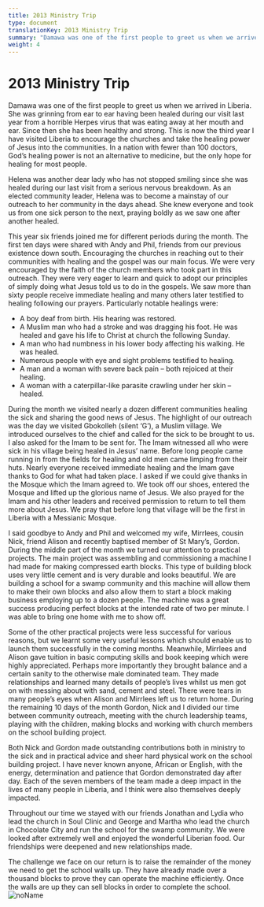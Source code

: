 ```yaml
---
title: 2013 Ministry Trip
type: document
translationKey: 2013 Ministry Trip
summary: "Damawa was one of the first people to greet us when we arrived in Liberia. She was grinning from ear to ear having been healed during our visit last year from a horrible Herpes virus that was eating away at her mouth and ear. Since then she has been healthy and strong. This is now the third year I have visited Liberia to encourage the churches and take the healing power of Jesus into the communities. In a nation with fewer than 100 doctors, God's healing power is not an alternative to medicine, but the only hope for healing for most people."
weight: 4
---
```

# 2013 Ministry Trip

Damawa was one of the first people to greet us when we arrived in Liberia. She was grinning from ear to ear having been healed during our visit last year from a horrible Herpes virus that was eating away at her mouth and ear. Since then she has been healthy and strong. This is now the third year I have visited Liberia to encourage the churches and take the healing power of Jesus into the communities. In a nation with fewer than 100 doctors, God’s healing power is not an alternative to medicine, but the only hope for healing for most people.

Helena was another dear lady who has not stopped smiling since she was healed during our last visit from a serious nervous breakdown. As an elected community leader, Helena was to become a mainstay of our outreach to her community in the days ahead. She knew everyone and took us from one sick person to the next, praying boldly as we saw one after another healed.

This year six friends joined me for different periods during the month. The first ten days were shared with Andy and Phil, friends from our previous existence down south. Encouraging the churches in reaching out to their communities with healing and the gospel was our main focus. We were very encouraged by the faith of the church members who took part in this outreach. They were very eager to learn and quick to adopt our principles of simply doing what Jesus told us to do in the gospels. We saw more than sixty people receive immediate healing and many others later testified to healing following our prayers. Particularly notable healings were:

-   A boy deaf from birth. His hearing was restored.
-   A Muslim man who had a stroke and was dragging his foot. He was healed and gave his life to Christ at church the following Sunday.
-   A man who had numbness in his lower body affecting his walking. He was healed.
-   Numerous people with eye and sight problems testified to healing.
-   A man and a woman with severe back pain – both rejoiced at their healing.
-   A woman with a caterpillar-like parasite crawling under her skin – healed.

During the month we visited nearly a dozen different communities healing the sick and sharing the good news of Jesus. The highlight of our outreach was the day we visited Gbokolleh (silent ‘G’), a Muslim village. We introduced ourselves to the chief and called for the sick to be brought to us. I also asked for the Imam to be sent for. The Imam witnessed all who were sick in his village being healed in Jesus’ name. Before long people came running in from the fields for healing and old men came limping from their huts. Nearly everyone received immediate healing and the Imam gave thanks to God for what had taken place. I asked if we could give thanks in the Mosque which the Imam agreed to. We took off our shoes, entered the Mosque and lifted up the glorious name of Jesus. We also prayed for the Imam and his other leaders and received permission to return to tell them more about Jesus. We pray that before long that village will be the first in Liberia with a Messianic Mosque.

I said goodbye to Andy and Phil and welcomed my wife, Mirrlees, cousin Nick, friend Alison and recently baptised member of St Mary’s, Gordon. During the middle part of the month we turned our attention to practical projects. The main project was assembling and commissioning a machine I had made for making compressed earth blocks. This type of building block uses very little cement and is very durable and looks beautiful. We are building a school for a swamp community and this machine will allow them to make their own blocks and also allow them to start a block making business employing up to a dozen people. The machine was a great success producing perfect blocks at the intended rate of two per minute. I was able to bring one home with me to show off.

Some of the other practical projects were less successful for various reasons, but we learnt some very useful lessons which should enable us to launch them successfully in the coming months. Meanwhile, Mirrlees and Alison gave tuition in basic computing skills and book keeping which were highly appreciated. Perhaps more importantly they brought balance and a certain sanity to the otherwise male dominated team. They made relationships and learned many details of people’s lives whilst us men got on with messing about with sand, cement and steel. There were tears in many people’s eyes when Alison and Mirrlees left us to return home. During the remaining 10 days of the month Gordon, Nick and I divided our time between community outreach, meeting with the church leadership teams, playing with the children, making blocks and working with church members on the school building project.

Both Nick and Gordon made outstanding contributions both in ministry to the sick and in practical advice and sheer hard physical work on the school building project. I have never known anyone, African or English, with the energy, determination and patience that Gordon demonstrated day after day. Each of the seven members of the team made a deep impact in the lives of many people in Liberia, and I think were also themselves deeply impacted.

Throughout our time we stayed with our friends Jonathan and Lydia who lead the church in Soul Clinic and George and Martha who lead the church in Chocolate City and run the school for the swamp community. We were looked after extremely well and enjoyed the wonderful Liberian food. Our friendships were deepened and new relationships made.

The challenge we face on our return is to raise the remainder of the money we need to get the school walls up. They have already made over a thousand blocks to prove they can operate the machine efficiently. Once the walls are up they can sell blocks in order to complete the school.![noName](/media/03_Blog/2013-Ministry-Trip/c6214ece5010b7a388c087471b8f4a38.jpeg)
